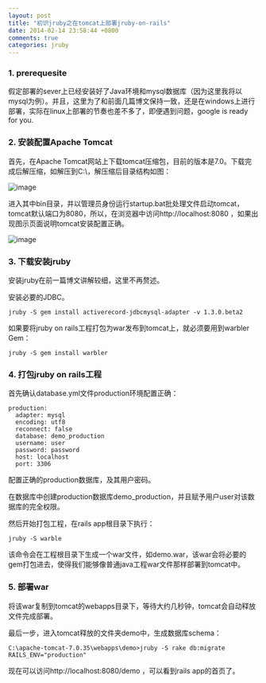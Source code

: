 ```yaml
---
layout: post
title: "初识jruby之在tomcat上部署jruby-on-rails"
date: 2014-02-14 23:58:44 +0800
comments: true
categories: jruby
---
```


### 1. prerequesite

假定部署的sever上已经安装好了Java环境和mysql数据库（因为这里我将以mysql为例）。并且，这里为了和前面几篇博文保持一致，还是在windows上进行部署，实际在linux上部署的节奏也差不多了，即便遇到问题，google is ready for you.

### 2. 安装配置Apache Tomcat

首先，在Apache Tomcat网站上下载tomcat压缩包，目前的版本是7.0。下载完成后解压缩，如解压到C:\，解压缩后目录结构如图：

![image](http://e.hiphotos.bdimg.com/album/s%3D550%3Bq%3D90%3Bc%3Dxiangce%2C100%2C100/sign=c5fe07e6d343ad4ba22e46c5b2392b92/c995d143ad4bd1136f3d4d7158afa40f4afb0584.jpg?referer=97197c6f8501a18ba9fc267f639b&x=.jpg)

进入其中bin目录，并以管理员身份运行startup.bat批处理文件启动tomcat，tomcat默认端口为8080，所以，在浏览器中访问http://localhost:8080 ，如果出现图示页面说明tomcat安装配置正确。

![image](http://d.hiphotos.bdimg.com/album/s%3D550%3Bq%3D90%3Bc%3Dxiangce%2C100%2C100/sign=79626b7c49fbfbedd859367a48cb860b/a50f4bfbfbedab642082b783f536afc378311e84.jpg?referer=24c5e74b1d30e92496b3a8015a9b&x=.jpg)

### 3. 下载安装jruby

安装jruby在前一篇博文讲解较细，这里不再赘述。

安装必要的JDBC。

	jruby -S gem install activerecord-jdbcmysql-adapter -v 1.3.0.beta2

如果要将jruby on rails工程打包为war发布到tomcat上，就必须要用到warbler Gem：

	jruby -S gem install warbler

### 4. 打包jruby on rails工程

首先确认database.yml文件production环境配置正确：

	production:
	  adapter: mysql
	  encoding: utf8
	  reconnect: false
	  database: demo_production
	  username: user
	  password: password
	  host: localhost
	  port: 3306

配置正确的production数据库，及其用户密码。

在数据库中创建production数据库demo_production，并且赋予用户user对该数据库的完全权限。

然后开始打包工程，在rails app根目录下执行：

	jruby -S warble

该命令会在工程根目录下生成一个war文件，如demo.war，该war会将必要的gem打包进去，使得我们能够像普通java工程war文件那样部署到tomcat中。

### 5. 部署war

将该war复制到tomcat的webapps目录下，等待大约几秒钟，tomcat会自动释放文件完成部署。

最后一步，进入tomcat释放的文件夹demo中，生成数据库schema：

	C:\apache-tomcat-7.0.35\webapps\demo>jruby -S rake db:migrate RAILS_ENV="production"

现在可以访问http://localhost:8080/demo ，可以看到rails app的首页了。